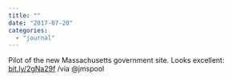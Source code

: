 ```yaml
---
title: ""
date: "2017-07-20"
categories: 
  - "journal"
---
```


Pilot of the new Massachusetts government site. Looks excellent: [bit.ly/2gNa29f](http://bit.ly/2gNa29f) /via @jmspool
